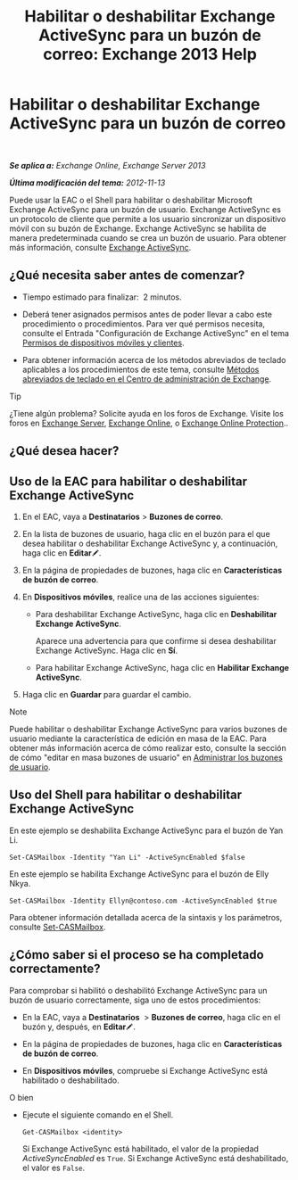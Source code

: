 ﻿---
title: 'Habilitar o deshabilitar Exchange ActiveSync para un buzón de correo: Exchange 2013 Help'
TOCTitle: Habilitar o deshabilitar Exchange ActiveSync para un buzón de correo
ms:assetid: dcf7c05b-b1b9-4b0f-800d-fec9f2ddc9e4
ms:mtpsurl: https://technet.microsoft.com/es-es/library/Bb124809(v=EXCHG.150)
ms:contentKeyID: 50556895
ms.date: 04/23/2018
mtps_version: v=EXCHG.150
ms.translationtype: HT
---

# Habilitar o deshabilitar Exchange ActiveSync para un buzón de correo

 

_**Se aplica a:** Exchange Online, Exchange Server 2013_

_**Última modificación del tema:** 2012-11-13_

Puede usar la EAC o el Shell para habilitar o deshabilitar Microsoft Exchange ActiveSync para un buzón de usuario. Exchange ActiveSync es un protocolo de cliente que permite a los usuario sincronizar un dispositivo móvil con su buzón de Exchange. Exchange ActiveSync se habilita de manera predeterminada cuando se crea un buzón de usuario. Para obtener más información, consulte [Exchange ActiveSync](exchange-activesync-exchange-2013-help.md).

## ¿Qué necesita saber antes de comenzar?

  - Tiempo estimado para finalizar:  2 minutos.

  - Deberá tener asignados permisos antes de poder llevar a cabo este procedimiento o procedimientos. Para ver qué permisos necesita, consulte el Entrada "Configuración de Exchange ActiveSync" en el tema [Permisos de dispositivos móviles y clientes](clients-and-mobile-devices-permissions-exchange-2013-help.md).

  - Para obtener información acerca de los métodos abreviados de teclado aplicables a los procedimientos de este tema, consulte [Métodos abreviados de teclado en el Centro de administración de Exchange](keyboard-shortcuts-in-the-exchange-admin-center-exchange-online-protection-help.md).


> [!TIP]
> ¿Tiene algún problema? Solicite ayuda en los foros de Exchange. Visite los foros en <A href="https://go.microsoft.com/fwlink/p/?linkid=60612">Exchange Server</A>, <A href="https://go.microsoft.com/fwlink/p/?linkid=267542">Exchange Online</A>, o <A href="https://go.microsoft.com/fwlink/p/?linkid=285351">Exchange Online Protection</A>..



## ¿Qué desea hacer?

## Uso de la EAC para habilitar o deshabilitar Exchange ActiveSync

1.  En el EAC, vaya a **Destinatarios** \> **Buzones de correo**.

2.  En la lista de buzones de usuario, haga clic en el buzón para el que desea habilitar o deshabilitar Exchange ActiveSync y, a continuación, haga clic en **Editar**![Icono Editar](images/Bb124582.6f53ccb2-1f13-4c02-bea0-30690e6ea71d(EXCHG.150).gif "Icono Editar").

3.  En la página de propiedades de buzones, haga clic en **Características de buzón de correo**.

4.  En **Dispositivos móviles**, realice una de las acciones siguientes:
    
      - Para deshabilitar Exchange ActiveSync, haga clic en **Deshabilitar Exchange ActiveSync**.
        
        Aparece una advertencia para que confirme si desea deshabilitar Exchange ActiveSync. Haga clic en **Sí**.
    
      - Para habilitar Exchange ActiveSync, haga clic en **Habilitar Exchange ActiveSync**.

5.  Haga clic en **Guardar** para guardar el cambio.


> [!NOTE]
> Puede habilitar o deshabilitar Exchange ActiveSync para varios buzones de usuario mediante la característica de edición en masa de la EAC. Para obtener más información acerca de cómo realizar esto, consulte la sección de cómo "editar en masa buzones de usuario" en <A href="manage-user-mailboxes-exchange-2013-help.md">Administrar los buzones de usuario</A>.



## Uso del Shell para habilitar o deshabilitar Exchange ActiveSync

En este ejemplo se deshabilita Exchange ActiveSync para el buzón de Yan Li.

    Set-CASMailbox -Identity "Yan Li" -ActiveSyncEnabled $false

En este ejemplo se habilita Exchange ActiveSync para el buzón de Elly Nkya.

    Set-CASMailbox -Identity Ellyn@contoso.com -ActiveSyncEnabled $true

Para obtener información detallada acerca de la sintaxis y los parámetros, consulte [Set-CASMailbox](https://technet.microsoft.com/es-es/library/bb125264\(v=exchg.150\)).

## ¿Cómo saber si el proceso se ha completado correctamente?

Para comprobar si habilitó o deshabilitó Exchange ActiveSync para un buzón de usuario correctamente, siga uno de estos procedimientos:

  - En la EAC, vaya a **Destinatarios**  \> **Buzones de correo**, haga clic en el buzón y, después, en **Editar**![Icono Editar](images/Bb124582.6f53ccb2-1f13-4c02-bea0-30690e6ea71d(EXCHG.150).gif "Icono Editar").

  - En la página de propiedades de buzones, haga clic en **Características de buzón de correo**.

  - En **Dispositivos móviles**, compruebe si Exchange ActiveSync está habilitado o deshabilitado.

O bien

  - Ejecute el siguiente comando en el Shell.
    
        Get-CASMailbox <identity>
    
    Si Exchange ActiveSync está habilitado, el valor de la propiedad *ActiveSyncEnabled* es `True`. Si Exchange ActiveSync está deshabilitado, el valor es `False`.

